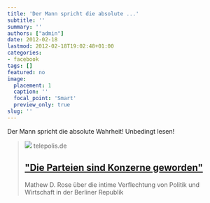 ```yaml
---
title: 'Der Mann spricht die absolute ...'
subtitle: ''
summary: ''
authors: ["admin"]
date: 2012-02-18
lastmod: 2012-02-18T19:02:48+01:00
categories:
- facebook
tags: []
featured: no
image:
  placement: 1
  caption: ''
  focal_point: 'Smart'
  preview_only: true
slug: ''
---
```

Der Mann spricht die absolute Wahrheit! Unbedingt lesen!
> [![](https://heise.cloudimg.io/bound/1200x1200/q85.png-lossy-85.webp-lossy-85.foil1/_www-heise-de_/imgs/18/1/9/4/6/0/5/1/58cb07b3d2629675.jpeg)](http://www.heise.de/tp/artikel/36/36290/1.html)
> telepolis.de
> ## ["Die Parteien sind Konzerne geworden"](http://www.heise.de/tp/artikel/36/36290/1.html)
>
>Mathew D. Rose über die intime Verflechtung von Politik und Wirtschaft in der Berliner Republik

